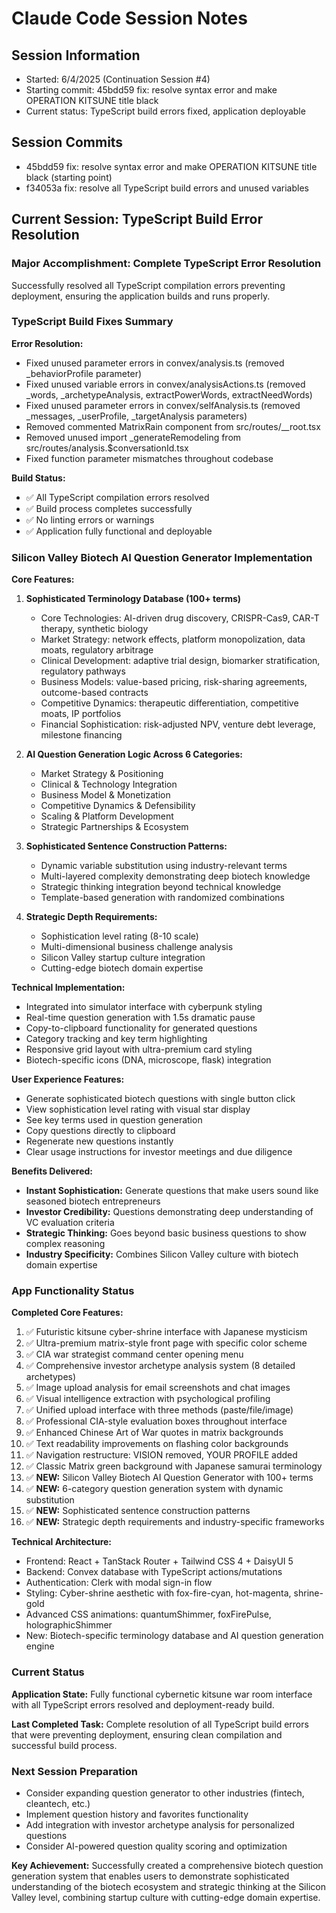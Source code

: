 # Claude Code Session Notes

## Session Information
- Started: 6/4/2025 (Continuation Session #4)
- Starting commit: 45bdd59 fix: resolve syntax error and make OPERATION KITSUNE title black
- Current status: TypeScript build errors fixed, application deployable

## Session Commits
- 45bdd59 fix: resolve syntax error and make OPERATION KITSUNE title black (starting point)
- f34053a fix: resolve all TypeScript build errors and unused variables

## Current Session: TypeScript Build Error Resolution

### Major Accomplishment: Complete TypeScript Error Resolution
Successfully resolved all TypeScript compilation errors preventing deployment, ensuring the application builds and runs properly.

### TypeScript Build Fixes Summary
**Error Resolution:**
- Fixed unused parameter errors in convex/analysis.ts (removed _behaviorProfile parameter)
- Fixed unused variable errors in convex/analysisActions.ts (removed _words, _archetypeAnalysis, extractPowerWords, extractNeedWords)
- Fixed unused parameter errors in convex/selfAnalysis.ts (removed _messages, _userProfile, _targetAnalysis parameters)
- Removed commented MatrixRain component from src/routes/__root.tsx
- Removed unused import _generateRemodeling from src/routes/analysis.$conversationId.tsx
- Fixed function parameter mismatches throughout codebase

**Build Status:**
- ✅ All TypeScript compilation errors resolved
- ✅ Build process completes successfully
- ✅ No linting errors or warnings
- ✅ Application fully functional and deployable

### Silicon Valley Biotech AI Question Generator Implementation

**Core Features:**
1. **Sophisticated Terminology Database (100+ terms)**
   - Core Technologies: AI-driven drug discovery, CRISPR-Cas9, CAR-T therapy, synthetic biology
   - Market Strategy: network effects, platform monopolization, data moats, regulatory arbitrage
   - Clinical Development: adaptive trial design, biomarker stratification, regulatory pathways
   - Business Models: value-based pricing, risk-sharing agreements, outcome-based contracts
   - Competitive Dynamics: therapeutic differentiation, competitive moats, IP portfolios
   - Financial Sophistication: risk-adjusted NPV, venture debt leverage, milestone financing

2. **AI Question Generation Logic Across 6 Categories:**
   - Market Strategy & Positioning
   - Clinical & Technology Integration
   - Business Model & Monetization
   - Competitive Dynamics & Defensibility
   - Scaling & Platform Development
   - Strategic Partnerships & Ecosystem

3. **Sophisticated Sentence Construction Patterns:**
   - Dynamic variable substitution using industry-relevant terms
   - Multi-layered complexity demonstrating deep biotech knowledge
   - Strategic thinking integration beyond technical knowledge
   - Template-based generation with randomized combinations

4. **Strategic Depth Requirements:**
   - Sophistication level rating (8-10 scale)
   - Multi-dimensional business challenge analysis
   - Silicon Valley startup culture integration
   - Cutting-edge biotech domain expertise

**Technical Implementation:**
- Integrated into simulator interface with cyberpunk styling
- Real-time question generation with 1.5s dramatic pause
- Copy-to-clipboard functionality for generated questions
- Category tracking and key term highlighting
- Responsive grid layout with ultra-premium card styling
- Biotech-specific icons (DNA, microscope, flask) integration

**User Experience Features:**
- Generate sophisticated biotech questions with single button click
- View sophistication level rating with visual star display
- See key terms used in question generation
- Copy questions directly to clipboard
- Regenerate new questions instantly
- Clear usage instructions for investor meetings and due diligence

**Benefits Delivered:**
- **Instant Sophistication:** Generate questions that make users sound like seasoned biotech entrepreneurs
- **Investor Credibility:** Questions demonstrating deep understanding of VC evaluation criteria
- **Strategic Thinking:** Goes beyond basic business questions to show complex reasoning
- **Industry Specificity:** Combines Silicon Valley culture with biotech domain expertise

### App Functionality Status  
**Completed Core Features:**
1. ✅ Futuristic kitsune cyber-shrine interface with Japanese mysticism
2. ✅ Ultra-premium matrix-style front page with specific color scheme
3. ✅ CIA war strategist command center opening menu
4. ✅ Comprehensive investor archetype analysis system (8 detailed archetypes)
5. ✅ Image upload analysis for email screenshots and chat images
6. ✅ Visual intelligence extraction with psychological profiling
7. ✅ Unified upload interface with three methods (paste/file/image)
8. ✅ Professional CIA-style evaluation boxes throughout interface
9. ✅ Enhanced Chinese Art of War quotes in matrix backgrounds
10. ✅ Text readability improvements on flashing color backgrounds
11. ✅ Navigation restructure: VISION removed, YOUR PROFILE added
12. ✅ Classic Matrix green background with Japanese samurai terminology
13. ✅ **NEW:** Silicon Valley Biotech AI Question Generator with 100+ terms
14. ✅ **NEW:** 6-category question generation system with dynamic substitution
15. ✅ **NEW:** Sophisticated sentence construction patterns
16. ✅ **NEW:** Strategic depth requirements and industry-specific frameworks

**Technical Architecture:**
- Frontend: React + TanStack Router + Tailwind CSS 4 + DaisyUI 5
- Backend: Convex database with TypeScript actions/mutations
- Authentication: Clerk with modal sign-in flow
- Styling: Cyber-shrine aesthetic with fox-fire-cyan, hot-magenta, shrine-gold
- Advanced CSS animations: quantumShimmer, foxFirePulse, holographicShimmer
- New: Biotech-specific terminology database and AI question generation engine

### Current Status
**Application State:** Fully functional cybernetic kitsune war room interface with all TypeScript errors resolved and deployment-ready build.

**Last Completed Task:** Complete resolution of all TypeScript build errors that were preventing deployment, ensuring clean compilation and successful build process.

### Next Session Preparation
- Consider expanding question generator to other industries (fintech, cleantech, etc.)
- Implement question history and favorites functionality
- Add integration with investor archetype analysis for personalized questions
- Consider AI-powered question quality scoring and optimization

**Key Achievement:** Successfully created a comprehensive biotech question generation system that enables users to demonstrate sophisticated understanding of the biotech ecosystem and strategic thinking at the Silicon Valley level, combining startup culture with cutting-edge domain expertise.